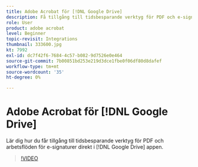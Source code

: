 ```yaml
---
title: Adobe Acrobat för [!DNL Google Drive]
description: Få tillgång till tidsbesparande verktyg för PDF och e-signaturarbetsflöden direkt i [!DNL Google Drive] app
role: User
product: adobe acrobat
level: Beginner
topic-revisit: Integrations
thumbnail: 333600.jpg
kt: 7992
exl-id: dc7f42f6-7684-4c57-b082-9d7526e0e464
source-git-commit: 7b00851bd253e219d3dce1fbe0f06df80d8dafef
workflow-type: tm+mt
source-wordcount: '35'
ht-degree: 0%

---
```


# Adobe Acrobat för [!DNL Google Drive]

Lär dig hur du får tillgång till tidsbesparande verktyg för PDF och arbetsflöden för e-signaturer direkt i [!DNL Google Drive] appen.

>[!VIDEO](https://video.tv.adobe.com/v/333600?hidetitle=true)
